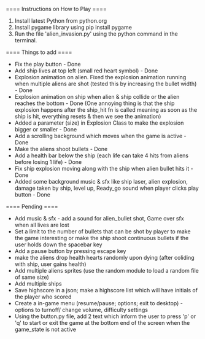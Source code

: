 ==== Instructions on How to Play ====
1. Install latest Python from python.org
2. Install pygame library using pip install pygame
3. Run the file 'alien_invasion.py' using the python command in the terminal.


==== Things to add ====
 - Fix the play button - Done
 - Add ship lives at top left (small red heart symbol) - Done
 - Explosion animation on alien. Fixed the explosion animation running when multiple aliens are shot (tested this by increasing the bullet width) - Done
 - Explosion animation on ship when alien & ship collide or the alien reaches the bottom - Done (One annoying thing is that the ship explosion happens after the ship_hit fn is called meaning as soon as the ship is hit, everything resets & then we see the animation)
 - Added a parameter (size) in Explosion Class to make the explosion bigger or smaller - Done
 - Add a scrolling background which moves when the game is active - Done
 - Make the aliens shoot bullets - Done
 - Add a health bar below the ship (each life can take 4 hits from aliens before losing 1 life) - Done
 - Fix ship explosion moving along with the ship when alien bullet hits it - Done
 - Added some background music & sfx like ship laser, alien explosion, damage taken by ship, level up, Ready_go sound when player clicks play button - Done
 
==== Pending ====
 - Add music & sfx - add a sound for alien_bullet shot, Game over sfx when all lives are lost
 - Set a limit to the number of bullets that can be shot by player to make the game interesting or make the ship shoot continuous bullets if the user holds down the spacebar key
 - Add a pause button by pressing escape key
 - make the aliens drop health hearts randomly upon dying (after coliding with ship, user gains health)
 - Add multiple aliens sprites (use the random module to load a random file of same size)
 - Add multiple ships
 - Save highscore in a json; make a highscore list which will have initials of the player who scored
 - Create a in-game menu (resume/pause; options; exit to desktop) - options to turnoff/ change volume, difficulty settings
 - Using the button.py file, add 2 text which inform the user to press 'p' or 'q' to start or exit the game at the bottom end of the screen when the game_state is not active